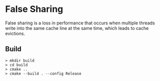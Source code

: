 # False Sharing

False sharing is a loss in performance that occurs when multiple threads write into the same cache
line at the same time, which leads to cache evictions.


## Build

```
> mkdir build
> cd build
> cmake ..
> cmake --build . --config Release
```
